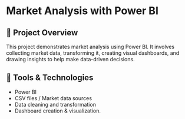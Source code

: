 # Market Analysis with Power BI

## 📌 Project Overview

This project demonstrates market analysis using Power BI. It involves collecting market data, transforming it, creating visual dashboards, and drawing insights to help make data-driven decisions.

## 💼 Tools & Technologies

- Power BI  
- CSV files / Market data sources  
- Data cleaning and transformation  
- Dashboard creation & visualization.

